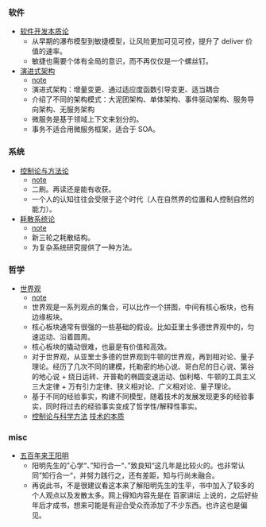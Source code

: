 ### 软件
* [软件开发本质论](https://book.douban.com/subject/26928913/)
   * 从早期的瀑布模型到敏捷模型，让风险更加可见可控，提升了 deliver 价值的速率。
   * 敏捷也需要个体有全局的意识，而不再仅仅是一个螺丝钉。
* [演进式架构](https://book.douban.com/subject/34793521/)
   * [note](../date/2020-02-15_演进式架构.md)
   * 演进式架构：增量变更、通过适应度函数引导变更、适当耦合
   * 介绍了不同的架构模式：大泥团架构、单体架构、事件驱动架构、服务导向架构、无服务架构
   * 微服务是基于领域上下文来划分的。
   * 事务不适合用微服务框架，适合于 SOA。

### 系统
* [控制论与方法论](https://book.douban.com/subject/1322336/)
   * [note](../date/2020-02-01_控制论与科学方法论.md)
   * 二刷。再读还是能有收获。
   * 一个人的认知往往会受限于这个时代（人在自然界的位置和人控制自然的能力）。
* [耗散系统论](https://book.douban.com/subject/3201878/)
   * [note](../date/2020-02-05_耗散结构论.md)
   * 新三轮之耗散结构。
   * 为复杂系统研究提供了一种方法。

### 哲学
* [世界观](https://book.douban.com/subject/30379527/)
   * [note](../date/2020-01-10_世界观.md)
   * 世界观是一系列观点的集合，可以比作一个拼图，中间有核心板块，也有边缘板块。
   * 核心板块通常有很强的一些基础的假设。比如亚里士多德世界观中的，匀速运动、沿着圆周。
   * 核心板块的撬动很难，也最是有价值和高效。
   * 对于世界观，从亚里士多德的世界观到牛顿的世界观，再到相对论、量子理论。经历了几次不同的建模，托勒密的地心说、哥白尼的日心说、第谷的地心说 + 绕日运转、开普勒的椭圆变速运动、伽利略、牛顿的工具主义三大定律 + 万有引力定律、狭义相对论、广义相对论、量子理论。
   * 基于不同的经验事实，构建不同模型，随着技术的发展发现更多的经验事实，同时将过去的经验事实变成了哲学性/解释性事实。
   * [控制论与科学方法](https://book.douban.com/subject/1322336/) [技术的本质](https://book.douban.com/subject/25846075/)

### misc
* [五百年来王阳明](https://book.douban.com/subject/27092935/)
   * 阳明先生的”心学“、”知行合一“、”致良知“这几年是比较火的。也非常认同”知行合一“，并努力践行之，还有差距，知与行尚未融合。
   * 再说此书，不是很建议看这本来了解阳明先生的生平，书中加入了较多的个人观点以及发散太多。网上得知内容先是在 百家讲坛 上说的，之后好些年后才成书，想来可能是有迎合受众而添加了不少东西。也许这也是偏见。
